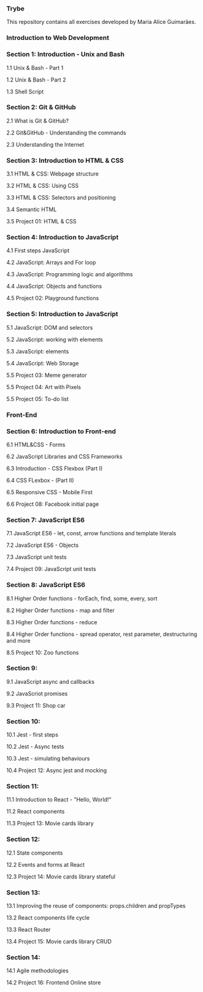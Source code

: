 ### Trybe
This repository contains all exercises developed by Maria Alice Guimarães.


### Introduction to Web Development


### Section 1: Introduction - Unix and Bash

 1.1 Unix & Bash - Part 1
 
 1.2 Unix & Bash - Part 2
 
 1.3 Shell Script
 
 
### Section 2: Git & GitHub

 2.1 What is Git & GitHub?
 
 2.2 Git&GitHub - Understanding the commands
 
 2.3 Understanding the Internet
 
 
### Section 3: Introduction to HTML & CSS

 3.1 HTML & CSS: Webpage structure
 
 3.2 HTML & CSS: Using CSS
 
 3.3 HTML & CSS: Selectors and positioning
 
 3.4 Semantic HTML
 
 3.5 Project 01: HTML & CSS
 
 
### Section 4: Introduction to JavaScript

 4.1 First steps JavaScript
 
 4.2 JavaScript: Arrays and For loop
 
 4.3 JavaScript: Programming logic and algorithms
 
 4.4 JavaScript: Objects and functions
 
 4.5 Project 02: Playground functions
 
 
### Section 5: Introduction to JavaScript

 5.1 JavaScript: DOM and selectors
 
 5.2 JavaScript: working with elements
 
 5.3 JavaScript: elements
 
 5.4 JavaScript: Web Storage
 
 5.5 Project 03: Meme generator
 
 5.5 Project 04: Art with Pixels
 
 5.5 Project 05: To-do list


### Front-End


### Section 6: Introduction to Front-end

 6.1 HTML&CSS - Forms
 
 6.2 JavaScript Libraries and CSS Frameworks
 
 6.3 Introduction - CSS Flexbox (Part I)
 
 6.4 CSS FLexbox - (Part II)
 
 6.5 Responsive CSS - Mobile First
 
 6.6 Project 08: Facebook initial page
 
 
### Section 7: JavaScript ES6

 7.1 JavaScript ES6 - let, const, arrow functions and template literals
 
 7.2 JavaScript ES6 - Objects
 
 7.3 JavaScript unit tests
 
 7.4 Project 09: JavaScript unit tests
 
 
### Section 8: JavaScript ES6

 8.1 Higher Order functions - forEach, find, some, every, sort
 
 8.2 Higher Order functions - map and filter
 
 8.3 Higher Order functions - reduce
 
 8.4 Higher Order functions - spread operator, rest parameter, destructuring and more
 
 8.5 Project 10: Zoo functions
 
 
### Section 9:

 9.1 JavaScript async and callbacks
 
 9.2 JavaScriot promises
 
 9.3 Project 11: Shop car
 
 
### Section 10:

 10.1 Jest - first steps
 
 10.2 Jest - Async tests
 
 10.3 Jest - simulating behaviours
 
 10.4 Project 12: Async jest and mocking
 
 
### Section 11:

 11.1 Introduction to React - "Hello, World!"
 
 11.2 React components
 
 11.3 Project 13: Movie cards library
 
 
### Section 12:

 12.1 State components
 
 12.2 Events and forms at React
 
 12.3 Project 14: Movie cards library stateful
 
 
### Section 13:

 13.1 Improving the reuse of components: props.children and propTypes
 
 13.2 React components life cycle
 
 13.3 React Router
 
 13.4 Project 15: Movie cards library CRUD
 
 
### Section 14:

 14.1 Agile methodologies
 
 14.2 Project 16: Frontend Online store
